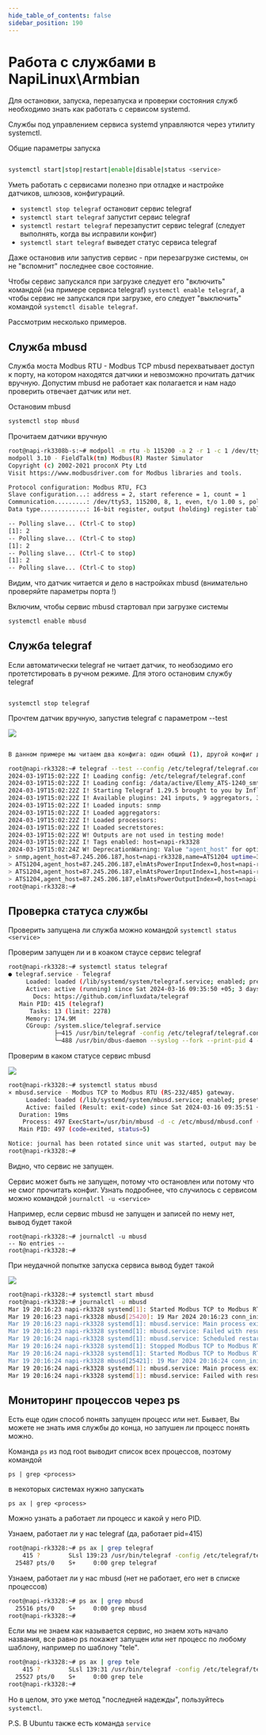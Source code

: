 ```yaml
---
hide_table_of_contents: false
sidebar_position: 190
---
```



# Работа с службами в NapiLinux\Armbian

Для остановки, запуска, перезапуска и проверки состояния служб необходимо знать как работать с сервисом systemd.

Службы под управлением сервиса systemd управляются через утилиту systemctl.

Общие параметры запуска 

```bash

systemctl start|stop|restart|enable|disable|status <service>

```

Уметь работать с сервисами полезно при отладке и настройке датчиков, 
шлюзов, конфигураций. 

- `systemctl stop telegraf` остановит сервис telegraf
- `systemctl start telegraf` запустит сервис telegraf
- `systemctl restart telegraf` перезапустит сервис telegraf (следует выполнять, когда вы исправили конфиг)
- `systemctl start telegraf` выведет статус сервиса telegraf
  
Даже остановив или запустив сервис -  при перезагрузке системы, он не "вспомнит" последнее свое состояние. 

Чтобы сервис запускался при загрузке  следует его "включить" командой (на примере сервиса telegraf) `systemctl enable telegraf`, а чтобы сервис не запускался при загрузке, его следует "выключить" командой `systemctl disable telegraf`.

Рассмотрим несколько примеров.

## Служба mbusd

Служба моста Modbus RTU - Modbus TCP mbusd перехватывает доступ к порту, на котором находятся датчики и невозможно прочитать датчик вручную. Допустим mbusd не работает как полагается и нам надо проверить отвечает датчик или нет.

Остановим mbusd

```bash
systemctl stop mbusd
```

Прочитаем датчики вручную

```bash
root@napi-rk3308b-s:~# modpoll -m rtu -b 115200 -a 2 -r 1 -c 1 /dev/ttyS3
modpoll 3.10 - FieldTalk(tm) Modbus(R) Master Simulator
Copyright (c) 2002-2021 proconX Pty Ltd
Visit https://www.modbusdriver.com for Modbus libraries and tools.

Protocol configuration: Modbus RTU, FC3
Slave configuration...: address = 2, start reference = 1, count = 1
Communication.........: /dev/ttyS3, 115200, 8, 1, even, t/o 1.00 s, poll rate 1000 ms
Data type.............: 16-bit register, output (holding) register table

-- Polling slave... (Ctrl-C to stop)
[1]: 2
-- Polling slave... (Ctrl-C to stop)
[1]: 2
-- Polling slave... (Ctrl-C to stop)
[1]: 2
-- Polling slave... (Ctrl-C to stop)

```

Видим, что датчик  читается и дело в настройках mbusd (внимательно проверяйте параметры порта !)

Включим, чтобы сервис mbusd стартовал при загрузке системы

```bash
systemctl enable mbusd
```

## Служба telegraf

Если автоматически telegraf не читает датчик, то необзодимо его протетстировать в ручном режиме. Для этого остановим службу telegraf

```

systemctl stop telegraf

```

Прочтем датчик вручную, запустив telegraf  с параметром --test

![](img/telegraf-test.jpg)

```bash

В данном примере мы читаем два конфига: один общий (1), другой конфиг датчика (2)

root@napi-rk3328:~# telegraf --test --config /etc/telegraf/telegraf.conf --config /data/active/Elemy_ATS-1240_smtp.conf
2024-03-19T15:02:22Z I! Loading config: /etc/telegraf/telegraf.conf
2024-03-19T15:02:22Z I! Loading config: /data/active/Elemy_ATS-1240_smtp.conf
2024-03-19T15:02:22Z I! Starting Telegraf 1.29.5 brought to you by InfluxData the makers of InfluxDB
2024-03-19T15:02:22Z I! Available plugins: 241 inputs, 9 aggregators, 30 processors, 24 parsers, 60 outputs, 6 secret-stores
2024-03-19T15:02:22Z I! Loaded inputs: snmp
2024-03-19T15:02:22Z I! Loaded aggregators: 
2024-03-19T15:02:22Z I! Loaded processors: 
2024-03-19T15:02:22Z I! Loaded secretstores: 
2024-03-19T15:02:22Z W! Outputs are not used in testing mode!
2024-03-19T15:02:22Z I! Tags enabled: host=napi-rk3328
2024-03-19T15:02:24Z W! DeprecationWarning: Value "agent_host" for option "agent_host_tag" of plugin "inputs.snmp" deprecated since version 1.29.0 and will be removed in : set to "source" for consistent usage across plugins or safely ignore this message and continue to use the current value
> snmp,agent_host=87.245.206.187,host=napi-rk3328,name=ATS1204 uptime=345564141i 1710860544000000000
> ATS1204,agent_host=87.245.206.187,elmAtsPowerInputIndex=0,host=napi-rk3328,index=0,name=ATS1204 elmAtsPowerInputFault=0i,elmAtsPowerInputFreqence=5002i,elmAtsPowerInputIsActive=1i,elmAtsPowerInputIsNormal=1i,elmAtsPowerInputVoltage=226i 1710860546000000000
> ATS1204,agent_host=87.245.206.187,elmAtsPowerInputIndex=1,host=napi-rk3328,index=1,name=ATS1204 elmAtsPowerInputFault=0i,elmAtsPowerInputFreqence=5002i,elmAtsPowerInputIsActive=0i,elmAtsPowerInputIsNormal=1i,elmAtsPowerInputVoltage=226i 1710860546000000000
> ATS1204,agent_host=87.245.206.187,elmAtsPowerOutputIndex=0,host=napi-rk3328,index=0,name=ATS1204 Amp_output=50i,Cos-ph=782i,Volt-ampere-reactive=114i,Watt=90i,uetAstPowerOutputHasVolt=1i 1710860547000000000
root@napi-rk3328:~# 
```

## Проверка статуса службы

Проверить запущена ли служба можно командой  `systemctl status <service>`

Проверим запущен ли и в коаком стаусе сервис telegraf

```bash
root@napi-rk3328:~# systemctl status telegraf
● telegraf.service - Telegraf
     Loaded: loaded (/lib/systemd/system/telegraf.service; enabled; preset: disabled)
     Active: active (running) since Sat 2024-03-16 09:35:50 +05; 3 days ago
       Docs: https://github.com/influxdata/telegraf
   Main PID: 415 (telegraf)
      Tasks: 13 (limit: 2278)
     Memory: 174.9M
     CGroup: /system.slice/telegraf.service
             ├─415 /usr/bin/telegraf -config /etc/telegraf/telegraf.conf -config-directory /data/active
             └─488 /usr/bin/dbus-daemon --syslog --fork --print-pid 4 --print-address 6 --session

```

Проверим в каком статусе сервис mbusd

![](img/mbusd-failed.jpg)

```bash
root@napi-rk3328:~# systemctl status mbusd
× mbusd.service - Modbus TCP to Modbus RTU (RS-232/485) gateway.
     Loaded: loaded (/lib/systemd/system/mbusd.service; enabled; preset: disabled)
     Active: failed (Result: exit-code) since Sat 2024-03-16 09:35:51 +05; 3 days ago
   Duration: 19ms
    Process: 497 ExecStart=/usr/bin/mbusd -d -c /etc/mbusd/mbusd.conf (code=exited, status=5)
   Main PID: 497 (code=exited, status=5)

Notice: journal has been rotated since unit was started, output may be incomplete.
root@napi-rk3328:~# 


```

Видно, что сервис не запущен. 

Сервис может быть не запущен, потому что остановлен или потому что не смог прочитать конфиг. Узнать подробнее, что случилось с сервисом можно командой 
`journalctl -u <service>`

Например, если сервис mbusd не запущен и записей по нему нет, вывод будет такой 

```
root@napi-rk3328:~# journalctl -u mbusd
-- No entries --
root@napi-rk3328:~# 

```
При неудачной попытке запуска сервиса вывод будет такой

![](img/mbusd-failed-2.jpg)

```bash
root@napi-rk3328:~# systemctl start mbusd
root@napi-rk3328:~# journalctl -u mbusd
Mar 19 20:16:23 napi-rk3328 systemd[1]: Started Modbus TCP to Modbus RTU (RS-232/485) gateway..
Mar 19 20:16:23 napi-rk3328 mbusd[25420]: 19 Mar 2024 20:16:23 conn_init(): can't open tty device /dev/ttyS3 (Input/output error)
Mar 19 20:16:23 napi-rk3328 systemd[1]: mbusd.service: Main process exited, code=exited, status=5/NOTINSTALLED
Mar 19 20:16:23 napi-rk3328 systemd[1]: mbusd.service: Failed with result 'exit-code'.
Mar 19 20:16:24 napi-rk3328 systemd[1]: mbusd.service: Scheduled restart job, restart counter is at 1.
Mar 19 20:16:24 napi-rk3328 systemd[1]: Stopped Modbus TCP to Modbus RTU (RS-232/485) gateway..
Mar 19 20:16:24 napi-rk3328 systemd[1]: Started Modbus TCP to Modbus RTU (RS-232/485) gateway..
Mar 19 20:16:24 napi-rk3328 mbusd[25421]: 19 Mar 2024 20:16:24 conn_init(): can't open tty device /dev/ttyS3 (Input/output error)
Mar 19 20:16:24 napi-rk3328 systemd[1]: mbusd.service: Main process exited, code=exited, status=5/NOTINSTALLED
Mar 19 20:16:24 napi-rk3328 systemd[1]: mbusd.service: Failed with result 'exit-code'.
```

## Мониторинг процессов через ps

Есть еще один способ понять запущен процесс или нет. Бывает, Вы можете не знать имя службы до конца, но запушен ли процесс понять можно. 

Команда `ps` из под root выводит список всех процессов, поэтому командой 

```ps | grep <process>```

в некоторых системах нужно запускать

```ps ax | grep <process>```

Можно узнать а работает ли процесс и какой у него PID.

Узнаем, работает ли у нас telegraf (да, работает pid=415)

```bash
root@napi-rk3328:~# ps ax | grep telegraf
    415 ?        SLsl 139:23 /usr/bin/telegraf -config /etc/telegraf/telegraf.conf -config-directory /data/active
  25487 pts/0    S+     0:00 grep telegraf

```

Узнаем, работает ли у нас mbusd (нет не работает, его нет в списке процессов)

```bash
root@napi-rk3328:~# ps ax | grep mbusd
  25516 pts/0    S+     0:00 grep mbusd
root@napi-rk3328:~# 
```

Если мы не знаем как называется сервис, но знаем хоть начало названия, все равно ps покажет запущен или нет процесс по любому шаблону, например по шаблону "tele".

```bash
root@napi-rk3328:~# ps ax | grep tele
    415 ?        SLsl 139:31 /usr/bin/telegraf -config /etc/telegraf/telegraf.conf -config-directory /data/active
  25527 pts/0    S+     0:00 grep tele
root@napi-rk3328:~#
```

Но в целом, это уже метод "последней надежды", пользуйтесь `systemctl`.

P.S.
В Ubuntu также есть команда `service`

